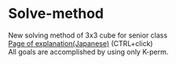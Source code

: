 # Solve-method
New solving method of 3x3 cube for senior class<br>
<a href="https://noriofujii.github.io/Solve-method/lukewarm.html">Page of explanation(Japanese)</a>
(CTRL+click)<br>
All goals are accomplished by using only K-perm.
